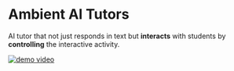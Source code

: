 # Ambient AI Tutors

AI tutor that not just responds in text but **interacts** with students by **controlling** the interactive activity.

[![demo video](http://img.youtube.com/vi/5S-NEPKVzzY/0.jpg)](https://www.youtube.com/watch?v=5S-NEPKVzzY)
